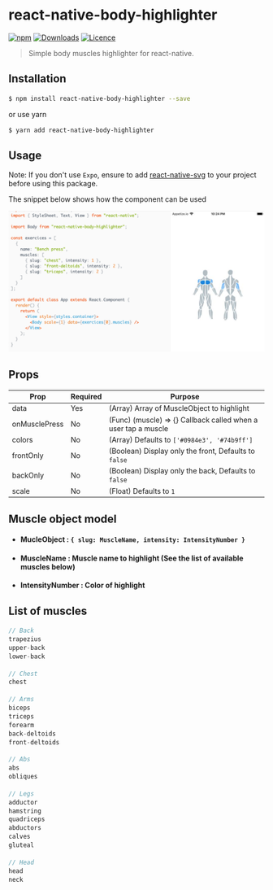 # react-native-body-highlighter

[![npm](https://img.shields.io/npm/v/react-native-body-highlighter.svg)](https://www.npmjs.com/package/react-native-body-highlighter) [![Downloads](https://img.shields.io/npm/dt/react-native-body-highlighter.svg)](https://www.npmjs.com/package/react-native-body-highlighter) [![Licence](https://img.shields.io/npm/l/react-native-body-highlighter.svg)](https://www.npmjs.com/package/react-native-body-highlighter)

> Simple body muscles highlighter for react-native.

## Installation

```bash
$ npm install react-native-body-highlighter --save
```

or use yarn

```bash
$ yarn add react-native-body-highlighter
```

## Usage

Note: If you don't use `Expo`, ensure to add [react-native-svg](https://github.com/react-native-community/react-native-svg) to your project before using this package.

The snippet below shows how the component can be used

<div style="text-align: center;">
<img src="./docs/screenshots/screenshot.png" alt="body-highlighter"/>
</div>

## Props

| Prop          | Required | Purpose                                                        |
| ------------- | -------- | -------------------------------------------------------------- |
| data          | Yes      | (Array) Array of MuscleObject to highlight                     |
| onMusclePress | No       | (Func) (muscle) => {} Callback called when a user tap a muscle |
| colors        | No       | (Array) Defaults to `['#0984e3', '#74b9ff']`                   |
| frontOnly     | No       | (Boolean) Display only the front, Defaults to `false`          |
| backOnly      | No       | (Boolean) Display only the back, Defaults to `false`           |
| scale         | No       | (Float) Defaults to `1`                                        |

## Muscle object model

- #### MucleObject : `{ slug: MuscleName, intensity: IntensityNumber }`

- #### MuscleName : Muscle name to highlight (See the list of available muscles below)

- #### IntensityNumber : Color of highlight

## List of muscles

```Javascript
// Back
trapezius
upper-back
lower-back

// Chest
chest

// Arms
biceps
triceps
forearm
back-deltoids
front-deltoids

// Abs
abs
obliques

// Legs
adductor
hamstring
quadriceps
abductors
calves
gluteal

// Head
head
neck
```
